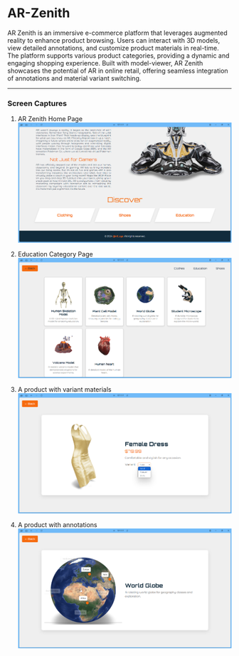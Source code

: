 # AR-Zenith
 
AR Zenith is an immersive e-commerce platform that leverages augmented reality to enhance product browsing. Users can interact with 3D models, view detailed annotations, and customize product materials in real-time. The platform supports various product categories, providing a dynamic and engaging shopping experience. Built with model-viewer, AR Zenith showcases the potential of AR in online retail, offering seamless integration of annotations and material variant switching.

---

### Screen Captures
1. AR Zenith Home Page
![AR Zenith Home Page](images/demo1.png)

2. Education Category Page
![Education Category Page](images/demo2.png)

3. A product with variant materials
![A product with variant materials](images/demo3.png)

4. A product with annotations
![A product with annotations](images/demo4.png)
